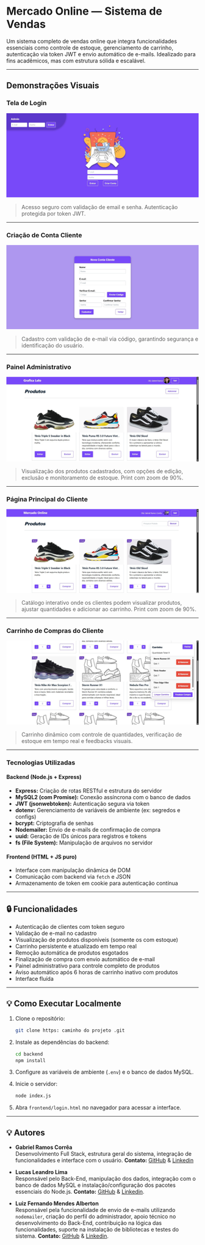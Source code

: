 # Mercado Online — Sistema de Vendas

Um sistema completo de vendas online que integra funcionalidades essenciais como controle de estoque, gerenciamento de carrinho, autenticação via token JWT e envio automático de e-mails. Idealizado para fins acadêmicos, mas com estrutura sólida e escalável.

---

## Demonstrações Visuais

### Tela de Login
![Login](./Front-End/assets/print/tela-login.jpeg)
> Acesso seguro com validação de email e senha. Autenticação protegida por token JWT.

---

### Criação de Conta Cliente
![cliente](./Front-End/assets/print/tela-cadastro-cliente.jpeg)
> Cadastro com validação de e-mail via código, garantindo segurança e identificação do usuário.

---

### Painel Administrativo
![Produtos](./Front-End/assets/print/tela-administrativo.jpeg)
> Visualização dos produtos cadastrados, com opções de edição, exclusão e monitoramento de estoque. Print com zoom de 90%.

---

### Página Principal do Cliente
![Produtos](./Front-End/assets/print/tela-produtos-cliente.jpeg)
> Catálogo interativo onde os clientes podem visualizar produtos, ajustar quantidades e adicionar ao carrinho. Print com zoom de 90%.

---

### Carrinho de Compras do Cliente
![Carrinho](./Front-End/assets/print/tela-carrinho.jpeg)
> Carrinho dinâmico com controle de quantidades, verificação de estoque em tempo real e feedbacks visuais.

---

### Tecnologias Utilizadas

#### Backend (Node.js + Express)
- **Express:** Criação de rotas RESTful e estrutura do servidor
- **MySQL2 (com Promise):** Conexão assíncrona com o banco de dados
- **JWT (jsonwebtoken):** Autenticação segura via token
- **dotenv:** Gerenciamento de variáveis de ambiente (ex: segredos e configs)
- **bcrypt:** Criptografia de senhas
- **Nodemailer:** Envio de e-mails de confirmação de compra
- **uuid:** Geração de IDs únicos para registros e tokens
- **fs (File System):** Manipulação de arquivos no servidor

#### Frontend (HTML + JS puro)
- Interface com manipulação dinâmica de DOM
- Comunicação com backend via `fetch` e JSON
- Armazenamento de token em cookie para autenticação contínua

---

## 🔒 Funcionalidades

- Autenticação de clientes com token seguro
- Validação de e-mail no cadastro
- Visualização de produtos disponíveis (somente os com estoque)
- Carrinho persistente e atualizado em tempo real
- Remoção automática de produtos esgotados
- Finalização de compra com envio automático de e-mail
- Painel administrativo para controle completo de produtos
- Aviso automático após 6 horas de carrinho inativo com produtos
- Interface fluída

---

## 💡 Como Executar Localmente
1. Clone o repositório:
   ```bash
   git clone https: caminho do projeto .git
2. Instale as dependências do backend:
   ```bash 
   cd backend
   npm install
3. Configure as variáveis de ambiente (`.env`) e o banco de dados MySQL.

4. Inicie o servidor:
   ```bash
   node index.js
5. Abra `frontend/login.html` no navegador para acessar a interface.

---

## 💡 Autores
- **Gabriel Ramos Corrêa**  
  Desenvolvimento Full Stack, estrutura geral do sistema, integração de funcionalidades e interface com o usuário.
  **Contato:** [GitHub](https://github.com/Gabriel0Ramos0) & [Linkedin](https://www.linkedin.com/in/gabriel-ramos-18531a259/)

- **Lucas Leandro Lima**  
  Responsável pelo Back-End, manipulação dos dados, integração com o banco de dados MySQL e instalação/configuração dos pacotes essenciais do Node.js.
  **Contato:** [GitHub](https://github.com/Lucas0Lima21) & [Linkedin](https://www.linkedin.com/in/lucas-lima-l2023l/?originalSubdomain=br).

- **Luiz Fernando Mendes Alberton**  
  Responsável pela funcionalidade de envio de e-mails utilizando `nodemailer`, criação do perfil do administrador, apoio técnico no desenvolvimento do Back-End, contribuição na lógica das funcionalidades, suporte na instalação de bibliotecas e testes do sistema. 
  **Contato:** [GitHub](https://github.com/luizfernandomendesalberton) & [Linkedin](https://www.linkedin.com/in/luiz-fernando-mendes-alberton-4b1063178/).